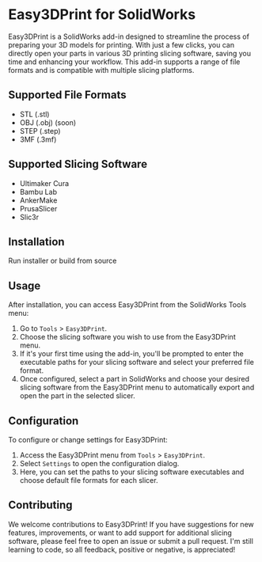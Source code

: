 # Easy3DPrint for SolidWorks

Easy3DPrint is a SolidWorks add-in designed to streamline the process of preparing your 3D models for printing. With just a few clicks, you can directly open your parts in various 3D printing slicing software, saving you time and enhancing your workflow. This add-in supports a range of file formats and is compatible with multiple slicing platforms.

## Supported File Formats

- STL (.stl)
- OBJ (.obj) (soon)
- STEP (.step)
- 3MF (.3mf)

## Supported Slicing Software

- Ultimaker Cura
- Bambu Lab
- AnkerMake
- PrusaSlicer
- Slic3r

## Installation

Run installer or build from source

## Usage

After installation, you can access Easy3DPrint from the SolidWorks Tools menu:

1. Go to `Tools` > `Easy3DPrint`.
2. Choose the slicing software you wish to use from the Easy3DPrint menu.
3. If it's your first time using the add-in, you'll be prompted to enter the executable paths for your slicing software and select your preferred file format.
4. Once configured, select a part in SolidWorks and choose your desired slicing software from the Easy3DPrint menu to automatically export and open the part in the selected slicer.

## Configuration

To configure or change settings for Easy3DPrint:

1. Access the Easy3DPrint menu from `Tools` > `Easy3DPrint`.
2. Select `Settings` to open the configuration dialog.
3. Here, you can set the paths to your slicing software executables and choose default file formats for each slicer.

## Contributing

We welcome contributions to Easy3DPrint! If you have suggestions for new features, improvements, or want to add support for additional slicing software, please feel free to open an issue or submit a pull request. I'm still learning to code, so all feedback, positive or negative, is appreciated!
